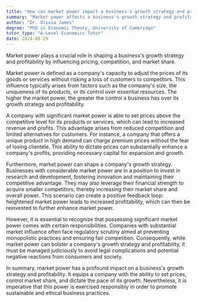 ```yaml
---
title: "How can market power impact a business's growth strategy and profitability?"
summary: "Market power affects a business's growth strategy and profitability by influencing pricing, competition, and market share, ultimately shaping its ability to succeed in the marketplace."
author: "Dr. Olivia James"
degree: "PhD in Economic Theory, University of Cambridge"
tutor_type: "A-Level Economics Tutor"
date: 2024-08-29
---
```


Market power plays a crucial role in shaping a business's growth strategy and profitability by influencing pricing, competition, and market share.

Market power is defined as a company's capacity to adjust the prices of its goods or services without risking a loss of customers to competitors. This influence typically arises from factors such as the company's size, the uniqueness of its products, or its control over essential resources. The higher the market power, the greater the control a business has over its growth strategy and profitability.

A company with significant market power is able to set prices above the competitive level for its products or services, which can lead to increased revenue and profits. This advantage arises from reduced competition and limited alternatives for customers. For instance, a company that offers a unique product in high demand can charge premium prices without the fear of losing clientele. This ability to dictate prices can substantially enhance a company's profits, providing necessary capital for expansion and growth.

Furthermore, market power can shape a company's growth strategy. Businesses with considerable market power are in a position to invest in research and development, fostering innovation and maintaining their competitive advantage. They may also leverage their financial strength to acquire smaller competitors, thereby increasing their market share and overall power. This scenario can create a positive feedback loop: heightened market power leads to increased profitability, which can then be reinvested to further enhance market power.

However, it is essential to recognize that possessing significant market power comes with certain responsibilities. Companies with substantial market influence often face regulatory scrutiny aimed at preventing monopolistic practices and ensuring fair competition. Consequently, while market power can bolster a company's growth strategy and profitability, it must be managed judiciously to avoid legal complications and potential negative reactions from consumers and society.

In summary, market power has a profound impact on a business's growth strategy and profitability. It equips a company with the ability to set prices, control market share, and dictate the pace of its growth. Nevertheless, it is imperative that this power is exercised responsibly in order to promote sustainable and ethical business practices.
    